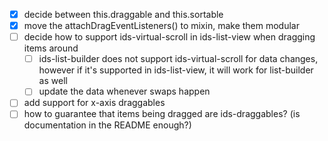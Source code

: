 - [x] decide between this.draggable and this.sortable
- [x] move the attachDragEventListeners() to mixin, make them modular
- [ ] decide how to support ids-virtual-scroll in ids-list-view when dragging items around
  - [ ] ids-list-builder does not support ids-virtual-scroll for data changes, however if it's supported in ids-list-view, it will work for list-builder as well
  - [ ] update the data whenever swaps happen
- [ ] add support for x-axis draggables
- [ ] how to guarantee that items being dragged are ids-draggables? (is documentation in the README enough?)
